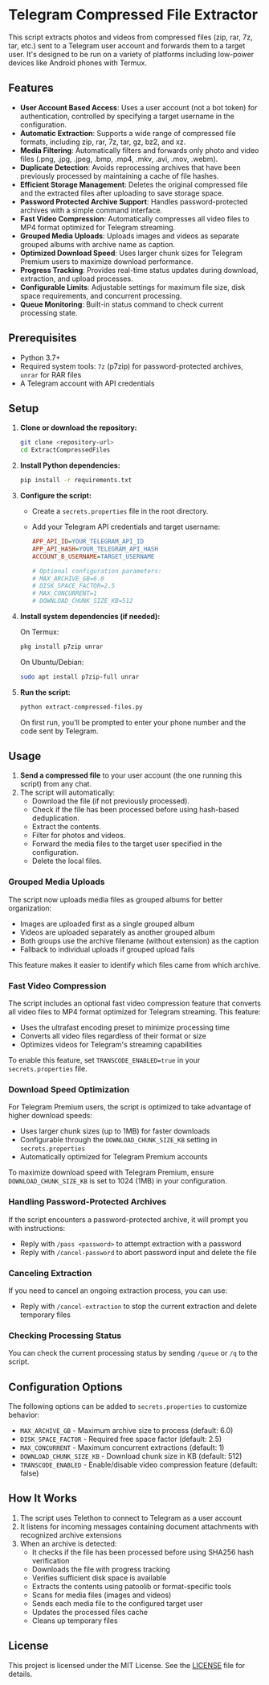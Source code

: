 # Telegram Compressed File Extractor

This script extracts photos and videos from compressed files (zip, rar, 7z, tar, etc.) sent to a Telegram user account and forwards them to a target user. It's designed to be run on a variety of platforms including low-power devices like Android phones with Termux.

## Features

- **User Account Based Access**: Uses a user account (not a bot token) for authentication, controlled by specifying a target username in the configuration.
- **Automatic Extraction**: Supports a wide range of compressed file formats, including zip, rar, 7z, tar, gz, bz2, and xz.
- **Media Filtering**: Automatically filters and forwards only photo and video files (.png, .jpg, .jpeg, .bmp, .mp4, .mkv, .avi, .mov, .webm).
- **Duplicate Detection**: Avoids reprocessing archives that have been previously processed by maintaining a cache of file hashes.
- **Efficient Storage Management**: Deletes the original compressed file and the extracted files after uploading to save storage space.
- **Password Protected Archive Support**: Handles password-protected archives with a simple command interface.
- **Fast Video Compression**: Automatically compresses all video files to MP4 format optimized for Telegram streaming.
- **Grouped Media Uploads**: Uploads images and videos as separate grouped albums with archive name as caption.
- **Optimized Download Speed**: Uses larger chunk sizes for Telegram Premium users to maximize download performance.
- **Progress Tracking**: Provides real-time status updates during download, extraction, and upload processes.
- **Configurable Limits**: Adjustable settings for maximum file size, disk space requirements, and concurrent processing.
- **Queue Monitoring**: Built-in status command to check current processing state.

## Prerequisites

- Python 3.7+
- Required system tools: `7z` (p7zip) for password-protected archives, `unrar` for RAR files
- A Telegram account with API credentials

## Setup

1.  **Clone or download the repository:**

    ```bash
    git clone <repository-url>
    cd ExtractCompressedFiles
    ```

2.  **Install Python dependencies:**

    ```bash
    pip install -r requirements.txt
    ```

3.  **Configure the script:**

    -   Create a `secrets.properties` file in the root directory.
    -   Add your Telegram API credentials and target username:

        ```ini
        APP_API_ID=YOUR_TELEGRAM_API_ID
        APP_API_HASH=YOUR_TELEGRAM_API_HASH
        ACCOUNT_B_USERNAME=TARGET_USERNAME
        
        # Optional configuration parameters:
        # MAX_ARCHIVE_GB=6.0
        # DISK_SPACE_FACTOR=2.5
        # MAX_CONCURRENT=1
        # DOWNLOAD_CHUNK_SIZE_KB=512
        ```

4.  **Install system dependencies (if needed):**

    On Termux:
    ```bash
    pkg install p7zip unrar
    ```

    On Ubuntu/Debian:
    ```bash
    sudo apt install p7zip-full unrar
    ```

5.  **Run the script:**

    ```bash
    python extract-compressed-files.py
    ```

    On first run, you'll be prompted to enter your phone number and the code sent by Telegram.

## Usage

1.  **Send a compressed file** to your user account (the one running this script) from any chat.
2.  The script will automatically:
    -   Download the file (if not previously processed).
    -   Check if the file has been processed before using hash-based deduplication.
    -   Extract the contents.
    -   Filter for photos and videos.
    -   Forward the media files to the target user specified in the configuration.
    -   Delete the local files.

### Grouped Media Uploads

The script now uploads media files as grouped albums for better organization:

- Images are uploaded first as a single grouped album
- Videos are uploaded separately as another grouped album
- Both groups use the archive filename (without extension) as the caption
- Fallback to individual uploads if grouped upload fails

This feature makes it easier to identify which files came from which archive.

### Fast Video Compression

The script includes an optional fast video compression feature that converts all video files to MP4 format optimized for Telegram streaming. This feature:

- Uses the ultrafast encoding preset to minimize processing time
- Converts all video files regardless of their format or size
- Optimizes videos for Telegram's streaming capabilities

To enable this feature, set `TRANSCODE_ENABLED=true` in your `secrets.properties` file.

### Download Speed Optimization

For Telegram Premium users, the script is optimized to take advantage of higher download speeds:

- Uses larger chunk sizes (up to 1MB) for faster downloads
- Configurable through the `DOWNLOAD_CHUNK_SIZE_KB` setting in `secrets.properties`
- Automatically optimized for Telegram Premium accounts

To maximize download speed with Telegram Premium, ensure `DOWNLOAD_CHUNK_SIZE_KB` is set to 1024 (1MB) in your configuration.

### Handling Password-Protected Archives

If the script encounters a password-protected archive, it will prompt you with instructions:

- Reply with `/pass <password>` to attempt extraction with a password
- Reply with `/cancel-password` to abort password input and delete the file

### Canceling Extraction

If you need to cancel an ongoing extraction process, you can use:

- Reply with `/cancel-extraction` to stop the current extraction and delete temporary files

### Checking Processing Status

You can check the current processing status by sending `/queue` or `/q` to the script.

## Configuration Options

The following options can be added to `secrets.properties` to customize behavior:

- `MAX_ARCHIVE_GB` - Maximum archive size to process (default: 6.0)
- `DISK_SPACE_FACTOR` - Required free space factor (default: 2.5)
- `MAX_CONCURRENT` - Maximum concurrent extractions (default: 1)
- `DOWNLOAD_CHUNK_SIZE_KB` - Download chunk size in KB (default: 512)
- `TRANSCODE_ENABLED` - Enable/disable video compression feature (default: false)

## How It Works

1. The script uses Telethon to connect to Telegram as a user account
2. It listens for incoming messages containing document attachments with recognized archive extensions
3. When an archive is detected:
   - It checks if the file has been processed before using SHA256 hash verification
   - Downloads the file with progress tracking
   - Verifies sufficient disk space is available
   - Extracts the contents using patoolib or format-specific tools
   - Scans for media files (images and videos)
   - Sends each media file to the configured target user
   - Updates the processed files cache
   - Cleans up temporary files

## License

This project is licensed under the MIT License. See the [LICENSE](LICENSE) file for details.